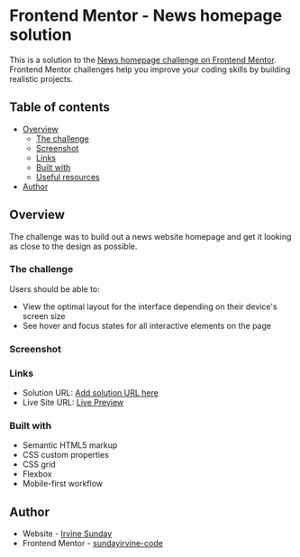 # Frontend Mentor - News homepage solution

This is a solution to the [News homepage challenge on Frontend Mentor](https://www.frontendmentor.io/challenges/news-homepage-H6SWTa1MFl). Frontend Mentor challenges help you improve your coding skills by building realistic projects. 

## Table of contents

- [Overview](#overview)
  - [The challenge](#the-challenge)
  - [Screenshot](#screenshot)
  - [Links](#links)
  - [Built with](#built-with)
  - [Useful resources](#useful-resources)
- [Author](#author)


## Overview  

The challenge was to build out a news website homepage and get it looking as close to the design as possible.

### The challenge

Users should be able to:

- View the optimal layout for the interface depending on their device's screen size
- See hover and focus states for all interactive elements on the page

### Screenshot


### Links

- Solution URL: [Add solution URL here](https://your-solution-url.com)
- Live Site URL: [Live Preview](https://your-live-site-url.com)



### Built with

- Semantic HTML5 markup
- CSS custom properties
- CSS grid
- Flexbox
- Mobile-first workflow



## Author

- Website - [Irvine Sunday](https://irvine-sunday-portfolio.vercel.app/)
- Frontend Mentor - [sundayirvine-code](https://www.frontendmentor.io/profile/sundayirvine-code)
